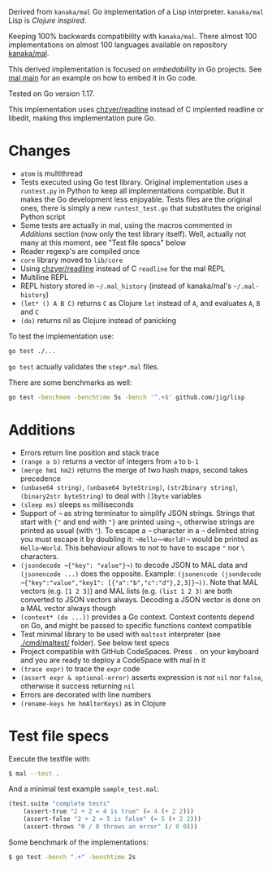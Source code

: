 Derived from `kanaka/mal` Go implementation of a Lisp interpreter. 
`kanaka/mal` Lisp is _Clojure inspired_.

Keeping 100% backwards compatibility with `kanaka/mal`. 
There almost 100 implementations on almost 100 languages available on repository [kanaka/mal](https://github.com/kanaka/mal). 

This derived implementation is focused on _embedability_ in Go projects.
See [mal main](./cmd/mal) for an example on how to embed it in Go code.

Tested on Go version 1.17.

This implementation uses [chzyer/readline](https://github.com/chzyer/readline) instead of C implented readline or libedit, making this implementation pure Go.

# Changes

- `atom` is multithread
- Tests executed using Go test library. Original implementation uses a `runtest.py` in Python to keep all implementations compatible. But it makes the Go development less enjoyable. Tests files are the original ones, there is simply a new `runtest_test.go` that substitutes the original Python script
- Some tests are actually in mal, using the macros commented in _Additions_ section (now only the test library itself). Well, actually not many at this moment, see "Test file specs" below
- Reader regexp's are compiled once
- `core` library moved to `lib/core`
- Using [chzyer/readline](https://github.com/chzyer/readline) instead of C `readline` for the mal REPL
- Multiline REPL
- REPL history stored in `~/.mal_history` (instead of kanaka/mal's `~/.mal-history`)
- `(let* () A B C)` returns `C` as Clojure `let` instead of `A`, and evaluates `A`, `B` and `C`
- `(do)` returns nil as Clojure instead of panicking

To test the implementation use:

```bash
go test ./...
```

`go test` actually validates the `step*.mal` files.

There are some benchmarks as well:

```bash
go test -benchmem -benchtime 5s -bench '^.+$' github.com/jig/lisp
```

# Additions

- Errors return line position and stack trace
- `(range a b)` returns a vector of integers from `a` to `b-1`
- `(merge hm1 hm2)` returns the merge of two hash maps, second takes precedence
- `(unbase64 string)`, `(unbase64 byteString)`, `(str2binary string)`, `(binary2str byteString)` to deal with `[]byte` variables
- `(sleep ms)` sleeps `ms` milliseconds
- Support of `¬` as string terminator to simplify JSON strings. Strings that start with `{"` and end with `"}` are printed using `¬`, otherwise strings are printed as usual (with `"`). To escape a `¬` character in a `¬` delimited string you must escape it by doubling it: `¬Hello¬¬World!¬` would be printed as `Hello¬World`. This behaviour allows to not to have to escape `"` nor `\` characters.
- `(jsondecode ¬{"key": "value"}¬)` to decode JSON to MAL data and `(jsonencode ...)` does the opposite. Example: `(jsonencode (jsondecode  ¬{"key":"value","key1": [{"a":"b","c":"d"},2,3]}¬))`. Note that MAL vectors (e.g. `[1 2 3]`) and MAL lists (e.g. `(list 1 2 3)` are both converted to JSON vectors always. Decoding a JSON vector is done on a MAL vector always though
- `(context* (do ...))` provides a Go context. Context contents depend on Go, and might be passed to specific functions context compatible
- Test minimal library to be used with `maltest` interpreter (see [./cmd/maltest/](./cmd/maltest/) folder). See below test specs
- Project compatible with GitHub CodeSpaces. Press `.` on your keyboard and you are ready to deploy a CodeSpace with mal in it
- `(trace expr)` to trace the `expr` code
- `(assert expr & optional-error)` asserts expression is not `nil` nor `false`, otherwise it success returning `nil`
- Errors are decorated with line numbers
- `(rename-keys hm hmAlterKeys)` as in Clojure

# Test file specs

Execute the testfile with:

```bash
$ mal --test .
```

And a minimal test example `sample_test.mal`:

```lisp
(test.suite "complete tests"
    (assert-true "2 + 2 = 4 is true" (= 4 (+ 2 2)))
    (assert-false "2 + 2 = 5 is false" (= 5 (+ 2 2)))
    (assert-throws "0 / 0 throws an error" (/ 0 0)))
```

Some benchmark of the implementations:

```bash
$ go test -bench ".+" -benchtime 2s
```
